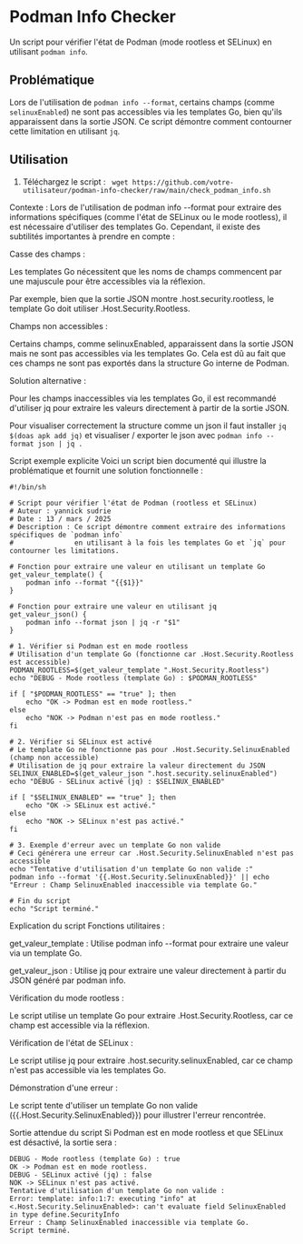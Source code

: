# Podman Info Checker

Un script pour vérifier l'état de Podman (mode rootless et SELinux) en utilisant `podman info`.

## Problématique

Lors de l'utilisation de `podman info --format`, certains champs (comme `selinuxEnabled`) ne sont pas accessibles via les templates Go, bien qu'ils apparaissent dans la sortie JSON. Ce script démontre comment contourner cette limitation en utilisant `jq`.

## Utilisation

1. Téléchargez le script :
   ``` wget https://github.com/votre-utilisateur/podman-info-checker/raw/main/check_podman_info.sh```

Contexte :
Lors de l'utilisation de podman info --format pour extraire des informations spécifiques (comme l'état de SELinux ou le mode rootless), il est nécessaire d'utiliser des templates Go. Cependant, il existe des subtilités importantes à prendre en compte :

Casse des champs :

Les templates Go nécessitent que les noms de champs commencent par une majuscule pour être accessibles via la réflexion.

Par exemple, bien que la sortie JSON montre .host.security.rootless, le template Go doit utiliser .Host.Security.Rootless.

Champs non accessibles :

Certains champs, comme selinuxEnabled, apparaissent dans la sortie JSON mais ne sont pas accessibles via les templates Go. Cela est dû au fait que ces champs ne sont pas exportés dans la structure Go interne de Podman.

Solution alternative :

Pour les champs inaccessibles via les templates Go, il est recommandé d'utiliser jq pour extraire les valeurs directement à partir de la sortie JSON.

Pour visualiser correctement la structure comme un json il faut installer ```jq $(doas apk add jq)``` et visualiser / exporter le json avec ```podman info --format json | jq .```


Script exemple explicite
Voici un script bien documenté qui illustre la problématique et fournit une solution fonctionnelle :

```
#!/bin/sh

# Script pour vérifier l'état de Podman (rootless et SELinux)
# Auteur : yannick sudrie
# Date : 13 / mars / 2025
# Description : Ce script démontre comment extraire des informations spécifiques de `podman info`
#               en utilisant à la fois les templates Go et `jq` pour contourner les limitations.

# Fonction pour extraire une valeur en utilisant un template Go
get_valeur_template() {
    podman info --format "{{$1}}"
}

# Fonction pour extraire une valeur en utilisant jq
get_valeur_json() {
    podman info --format json | jq -r "$1"
}

# 1. Vérifier si Podman est en mode rootless
# Utilisation d'un template Go (fonctionne car .Host.Security.Rootless est accessible)
PODMAN_ROOTLESS=$(get_valeur_template ".Host.Security.Rootless")
echo "DEBUG - Mode rootless (template Go) : $PODMAN_ROOTLESS"

if [ "$PODMAN_ROOTLESS" == "true" ]; then
    echo "OK -> Podman est en mode rootless."
else
    echo "NOK -> Podman n'est pas en mode rootless."
fi

# 2. Vérifier si SELinux est activé
# Le template Go ne fonctionne pas pour .Host.Security.SelinuxEnabled (champ non accessible)
# Utilisation de jq pour extraire la valeur directement du JSON
SELINUX_ENABLED=$(get_valeur_json ".host.security.selinuxEnabled")
echo "DEBUG - SELinux activé (jq) : $SELINUX_ENABLED"

if [ "$SELINUX_ENABLED" == "true" ]; then
    echo "OK -> SELinux est activé."
else
    echo "NOK -> SELinux n'est pas activé."
fi

# 3. Exemple d'erreur avec un template Go non valide
# Ceci générera une erreur car .Host.Security.SelinuxEnabled n'est pas accessible
echo "Tentative d'utilisation d'un template Go non valide :"
podman info --format '{{.Host.Security.SelinuxEnabled}}' || echo "Erreur : Champ SelinuxEnabled inaccessible via template Go."

# Fin du script
echo "Script terminé."
```

Explication du script
Fonctions utilitaires :

get_valeur_template : Utilise podman info --format pour extraire une valeur via un template Go.

get_valeur_json : Utilise jq pour extraire une valeur directement à partir du JSON généré par podman info.

Vérification du mode rootless :

Le script utilise un template Go pour extraire .Host.Security.Rootless, car ce champ est accessible via la réflexion.

Vérification de l'état de SELinux :

Le script utilise jq pour extraire .host.security.selinuxEnabled, car ce champ n'est pas accessible via les templates Go.

Démonstration d'une erreur :

Le script tente d'utiliser un template Go non valide ({{.Host.Security.SelinuxEnabled}}) pour illustrer l'erreur rencontrée.

Sortie attendue du script
Si Podman est en mode rootless et que SELinux est désactivé, la sortie sera :

```
DEBUG - Mode rootless (template Go) : true
OK -> Podman est en mode rootless.
DEBUG - SELinux activé (jq) : false
NOK -> SELinux n'est pas activé.
Tentative d'utilisation d'un template Go non valide :
Error: template: info:1:7: executing "info" at <.Host.Security.SelinuxEnabled>: can't evaluate field SelinuxEnabled in type define.SecurityInfo
Erreur : Champ SelinuxEnabled inaccessible via template Go.
Script terminé.
```
